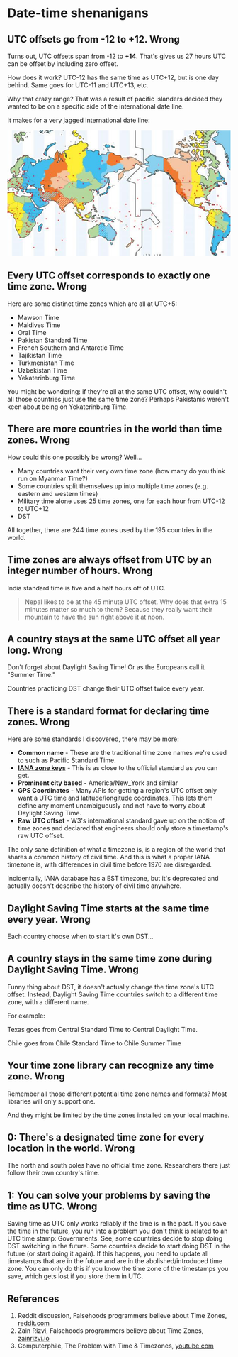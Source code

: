 # Date-time shenanigans

## UTC offsets go from -12 to +12. Wrong

Turns out, UTC offsets span from -12 to **+14**. That's gives us 27 hours UTC can be offset by including zero offset.

How does it work? UTC-12 has the same time as UTC+12, but is one day behind. Same goes for UTC-11 and UTC+13, etc.

Why that crazy range? That was a result of pacific islanders decided they wanted to be on a specific side of the international date line.

It makes for a very jagged international date line:

![УТЦ дате лине](../static/utc_date_line.png)

## Every UTC offset corresponds to exactly one time zone. Wrong

Here are some distinct time zones which are all at UTC+5:

-   Mawson Time
-   Maldives Time
-   Oral Time
-   Pakistan Standard Time
-   French Southern and Antarctic Time
-   Tajikistan Time
-   Turkmenistan Time
-   Uzbekistan Time
-   Yekaterinburg Time

You might be wondering: if they're all at the same UTC offset, why couldn't all those countries just use the same time zone? Perhaps Pakistanis weren't keen about being on Yekaterinburg Time.

## There are more countries in the world than time zones. Wrong

How could this one possibly be wrong? Well...

-   Many countries want their very own time zone (how many do you think run on Myanmar Time?)
-   Some countries split themselves up into multiple time zones (e.g. eastern and western times)
-   Military time alone uses 25 time zones, one for each hour from UTC-12 to UTC+12
-   DST

All together, there are 244 time zones used by the 195 countries in the world.

## Time zones are always offset from UTC by an integer number of hours. Wrong

India standard time is five and a half hours off of UTC.

> Nepal likes to be at the 45 minute UTC offset. Why does that extra 15 minutes matter so much to them? Because they really want their mountain to have the sun right above it at noon.

## A country stays at the same UTC offset all year long. Wrong

Don't forget about Daylight Saving Time! Or as the Europeans call it "Summer Time."

Countries practicing DST change their UTC offset twice every year.

## There is a standard format for declaring time zones. Wrong

Here are some standards I discovered, there may be more:

-   **Common name** - These are the traditional time zone names we're used to such as Pacific Standard Time.
-   **[IANA zone keys](https://www.iana.org/time-zones)** - This is as close to the official standard as you can get.
-   **Prominent city based** - America/New_York and similar
-   **GPS Coordinates** - Many APIs for getting a region's UTC offset only want a UTC time and latitude/longitude coordinates. This lets them define any moment unambiguously and not have to worry about Daylight Saving Time.
-   **Raw UTC offset** - W3's international standard gave up on the notion of time zones and declared that engineers should only store a timestamp's raw UTC offset.

The only sane definition of what a timezone is, is a region of the world that shares a common history of civil time. And this is what a proper IANA timezone is, with differences in civil time before 1970 are disregarded.

Incidentally, IANA database has a EST timezone, but it's deprecated and actually doesn't describe the history of civil time anywhere.

## Daylight Saving Time starts at the same time every year. Wrong

Each country choose when to start it's own DST...

## A country stays in the same time zone during Daylight Saving Time. Wrong

Funny thing about DST, it doesn't actually change the time zone's UTC offset. Instead, Daylight Saving Time countries switch to a different time zone, with a different name.

For example:

Texas goes from Central Standard Time to Central Daylight Time.

Chile goes from Chile Standard Time to Chile Summer Time

## Your time zone library can recognize any time zone. Wrong

Remember all those different potential time zone names and formats? Most libraries will only support one.

And they might be limited by the time zones installed on your local machine.

## 0: There's a designated time zone for every location in the world. Wrong

The north and south poles have no official time zone. Researchers there just follow their own country's time.

## 1: You can solve your problems by saving the time as UTC. Wrong

Saving time as UTC only works reliably if the time is in the past. If you save the time in the future, you run into a problem you don't think is related to an UTC time stamp: Governments. See, some countries decide to stop doing DST switching in the future. Some countries decide to start doing DST in the future (or start doing it again). If this happens, you need to update all timestamps that are in the future and are in the abolished/introduced time zone. You can only do this if you know the time zone of the timestamps you save, which gets lost if you store them in UTC.

## References

1.  Reddit discussion, Falsehoods programmers believe about Time Zones, [reddit.com](https://www.reddit.com/r/programming/comments/jggx3l/falsehoods_programmers_believe_about_time_zones/)
2.  Zain Rizvi, Falsehoods programmers believe about Time Zones, [zainrizvi.io](https://www.zainrizvi.io/blog/falsehoods-programmers-believe-about-time-zones/)
3.  Computerphile, The Problem with Time & Timezones, [youtube.com](https://youtu.be/-5wpm-gesOY)
